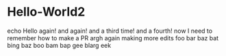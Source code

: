 # Hello-World2
echo Hello again! and again!
and a third time!
and a fourth!
now I need to remember how to make a PR
argh again
making more edits
foo
bar
baz
bat
bing
baz
boo
bam
bap
gee
blarg
eek